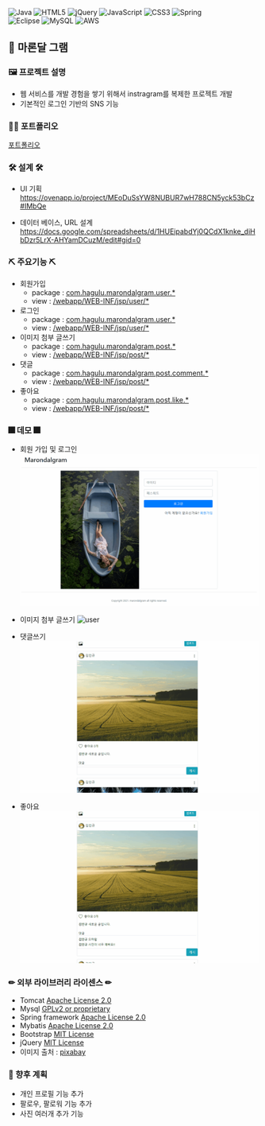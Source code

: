 ![Java](https://img.shields.io/badge/java-%23ED8B00.svg?style=for-the-badge&logo=java&logoColor=white)
![HTML5](https://img.shields.io/badge/html5-%23E34F26.svg?style=for-the-badge&logo=html5&logoColor=white)
![jQuery](https://img.shields.io/badge/jquery-%230769AD.svg?style=for-the-badge&logo=jquery&logoColor=white)
![JavaScript](https://img.shields.io/badge/javascript-%23323330.svg?style=for-the-badge&logo=javascript&logoColor=%23F7DF1E)
![CSS3](https://img.shields.io/badge/css3-%231572B6.svg?style=for-the-badge&logo=css3&logoColor=white)
![Spring](https://img.shields.io/badge/spring-%236DB33F.svg?style=for-the-badge&logo=spring&logoColor=white)  
![Eclipse](https://img.shields.io/badge/Eclipse-FE7A16.svg?style=for-the-badge&logo=Eclipse&logoColor=white)
![MySQL](https://img.shields.io/badge/mysql-%2300f.svg?style=for-the-badge&logo=mysql&logoColor=white)
![AWS](https://img.shields.io/badge/AWS-%23FF9900.svg?style=for-the-badge&logo=amazon-aws&logoColor=white)

## 📢 마론달 그램

### 🖼 프로젝트 설명
 * 웹 서비스를 개발 경험을 쌓기 위해서 instragram를 복제한 프로젝트 개발
 * 기본적인 로그인 기반의 SNS 기능 
 
 ### 👩‍🏫 포트폴리오 
 
 [포트폴리오](portfolio.pptx) 
 
 ### 🛠 설계 🛠
  * UI 기획  
    https://ovenapp.io/project/MEoDuSsYW8NUBUR7wH788CN5yck53bCz#IMbQe  
    
  * 데이터 베이스, URL 설계  
    https://docs.google.com/spreadsheets/d/1HUEipabdYj0QCdX1knke_diHbDzr5LrX-AHYamDCuzM/edit#gid=0  
 
 ### ⛏ 주요기능 ⛏
 * 회원가입
   * package : [com.hagulu.marondalgram.user.*](https://github.com/dulumary/spring_marondalgram_0817/tree/develop/src/main/java/com/hagulu/marondalgram/user)
   * view : [/webapp/WEB-INF/jsp/user/*](https://github.com/dulumary/spring_marondalgram_0817/tree/develop/src/main/webapp/WEB-INF/jsp/user)
 * 로그인
   * package : [com.hagulu.marondalgram.user.*](https://github.com/dulumary/spring_marondalgram_0817/tree/develop/src/main/java/com/hagulu/marondalgram/user)
   * view : [/webapp/WEB-INF/jsp/user/*](https://github.com/dulumary/spring_marondalgram_0817/tree/develop/src/main/webapp/WEB-INF/jsp/user)
 * 이미지 첨부 글쓰기
   * package : [com.hagulu.marondalgram.post.*](https://github.com/dulumary/spring_marondalgram_0817/tree/develop/src/main/java/com/hagulu/marondalgram/post)
   * view : [/webapp/WEB-INF/jsp/post/*](https://github.com/dulumary/spring_marondalgram_0817/tree/develop/src/main/webapp/WEB-INF/jsp/post)
 * 댓글 
   * package : [com.hagulu.marondalgram.post.comment.*](https://github.com/dulumary/spring_marondalgram_0817/tree/develop/src/main/java/com/hagulu/marondalgram/post/comment)
   * view : [/webapp/WEB-INF/jsp/post/*](https://github.com/dulumary/spring_marondalgram_0817/tree/develop/src/main/webapp/WEB-INF/jsp/post)
 * 좋아요
   * package : [com.hagulu.marondalgram.post.like.*](https://github.com/dulumary/spring_marondalgram_0817/tree/develop/src/main/java/com/hagulu/marondalgram/post/*)
   * view : [/webapp/WEB-INF/jsp/post/*](https://github.com/dulumary/spring_marondalgram_0817/tree/develop/src/main/webapp/WEB-INF/jsp/post)

### 🎆 데모 🎆

 * 회원 가입 및 로그인 
 ![user](demogif/user.gif)

 * 이미지 첨부 글쓰기
 ![user](demogif/post.gif)
 
  * 댓글쓰기
 ![user](demogif/comment.gif)
 
  * 좋아요
 ![user](demogif/like.gif)
 
### ✏ 외부 라이브러리 라이센스 ✏ 

* Tomcat [Apache License 2.0](https://www.apache.org/licenses/LICENSE-2.0) 
* Mysql [GPLv2 or proprietary](https://www.gnu.org/licenses/gpl-3.0.html)
* Spring framework [Apache License 2.0](https://www.apache.org/licenses/LICENSE-2.0)  
* Mybatis [Apache License 2.0](https://www.apache.org/licenses/LICENSE-2.0)
* Bootstrap [MIT License](https://opensource.org/licenses/MIT)
* jQuery [MIT License](https://opensource.org/licenses/MIT)
* 이미지 출처 : [pixabay](https://pixabay.com/ko/)

### 🎁 향후 계획
 * 개인 프로필 기능 추가 
 * 팔로우, 팔로워 기능 추가 
 * 사진 여러개 추가 기능

